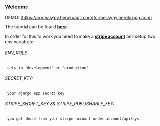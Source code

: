 ### Welcome
DEMO: [https://crmeasypy.herokuapp.com](crmeasypy.herokuapp.com)

The tutorial can be found [**here**](https://ultimatedjango.com/learn-django)

In order for this to work you need to make a [**stripe account**](https://stripe.com) and setup two env variables:

###### ENV_ROLE:
     sets to 'development' or 'production'
###### SECRET_KEY:
     your django app secret key
###### STRIPE_SECRET_KEY && STRIPE_PUBLISHABLE_KEY:
     you get those from your stripe account under account/apikeys.
